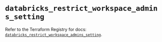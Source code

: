 # `databricks_restrict_workspace_admins_setting`

Refer to the Terraform Registry for docs: [`databricks_restrict_workspace_admins_setting`](https://registry.terraform.io/providers/databricks/databricks/1.70.0/docs/resources/restrict_workspace_admins_setting).
